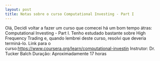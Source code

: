 ```yaml
---
layout: post
title: Notas sobre o curso Computational Investing - Part I
---
```


Olá,
Decidi voltar a fazer um curso que comecei há um bom tempo átras: Computational Investing - Part I. Tenho estudado bastante sobre High Frequency Trading e, quando lembrei deste curso, resolvi que deveria
terminá-lo.
Link para o curso:https://www.coursera.org/learn/computational-investin
Instrutor: Dr. Tucker Balch
Duração: Aproximadamente 17 horas
